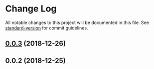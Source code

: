# Change Log

All notable changes to this project will be documented in this file. See [standard-version](https://github.com/conventional-changelog/standard-version) for commit guidelines.

<a name="0.0.3"></a>
## [0.0.3](/compare/v0.0.2...v0.0.3) (2018-12-26)



<a name="0.0.2"></a>
## 0.0.2 (2018-12-25)
